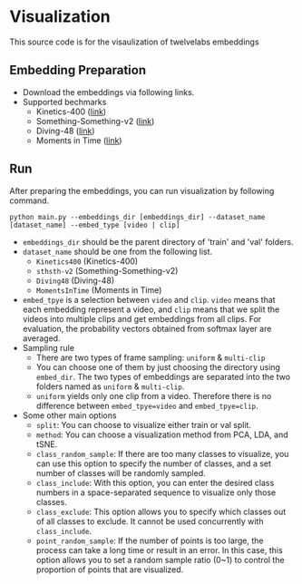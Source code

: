 # Visualization
This source code is for the visaulization of twelvelabs embeddings

## Embedding Preparation
- Download the embeddings via following links.
- Supported bechmarks
   - Kinetics-400 ([link](https://www.dropbox.com/scl/fi/loo63h944w9kpt2ykfhlp/Kinetics400.tar?rlkey=qhpuyxi6v0rww8y06cetl73cu&st=2uvenn0n&dl=0))
   - Something-Something-v2 ([link](https://www.dropbox.com/scl/fi/oaa53kpu3kw7sr0734737/sthsth-v2.tar?rlkey=so3pwzxe07bg6ymucd6favtoc&st=hx16uuw2&dl=0))
   - Diving-48 ([link](https://www.dropbox.com/scl/fi/mqxmjaffk7vq14j25ie44/Diving48.tar?rlkey=vly2sf22lbhthko9xh1dwrcsh&st=0cqg7snw&dl=0))
   - Moments in Time ([link](https://www.dropbox.com/scl/fi/u0serudpkicaat97nhqvk/MomentsInTime.tar?rlkey=8jfz6scbffm609ap51axz3zrc&st=e44racfr&dl=0))

## Run
After preparing the embeddings, you can run visualization by following command.

```shell
python main.py --embeddings_dir [embeddings_dir] --dataset_name [dataset_name] --embed_type [video | clip]
```

- `embeddings_dir` should be the parent directory of 'train' and 'val' folders.
- `dataset_name` should be one from the following list.
  - `Kinetics400` (Kinetics-400)
  - `sthsth-v2` (Something-Something-v2)
  - `Diving48` (Diving-48)
  - `MomentsInTime` (Moments in Time)
- `embed_tpye` is a selection between `video` and `clip`. `video` means that each embedding represent a video, and `clip` means that we split the videos into multiple clips and get embeddings from all clips. For evaluation, the probability vectors obtained from softmax layer are averaged.
- Sampling rule
  - There are two types of frame sampling: `uniform` & `multi-clip`
  - You can choose one of them by just choosing the directory using `embed_dir`. The two types of embeddings are separated into the two folders named as `uniform` & `multi-clip`.
  - `uniform` yields only one clip from a video. Therefore there is no difference between `embed_tpye=video` and `embed_tpye=clip`.
- Some other main options
  - `split`: You can choose to visualize either train or val split.
  - `method`: You can choose a visualization method from PCA, LDA, and tSNE.
  - `class_random_sample`: If there are too many classes to visualize, you can use this option to specify the number of classes, and a set number of classes will be randomly sampled.
  - `class_include`: With this option, you can enter the desired class numbers in a space-separated sequence to visualize only those classes.
  - `class_exclude`: This option allows you to specify which classes out of all classes to exclude. It cannot be used concurrently with `class_include`.
  - `point_random_sample`: If the number of points is too large, the process can take a long time or result in an error. In this case, this option allows you to set a random sample ratio (0~1) to control the proportion of points that are visualized.